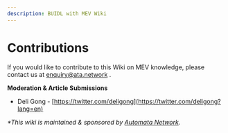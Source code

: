 ```yaml
---
description: BUIDL with MEV Wiki
---
```


# Contributions

If you would like to contribute to this Wiki on MEV knowledge, please contact us at [enquiry@ata.network](mailto:enquiry@ata.network) .

**Moderation & Article Submissions**

* Deli Gong - [https://twitter.com/deligong](https://twitter.com/deligong?lang=en)

_\*This wiki is maintained & sponsored by_ [_Automata Network_](solutions/untitled-1/conveyor-automata-network.md)_._

